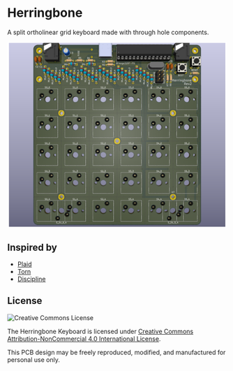 Herringbone
===============

A split ortholinear grid keyboard made with through hole components.

![herringbone](./doc/img/pcb.png)

## Inspired by
 - [Plaid](https://github.com/hsgw/plaid)
 - [Torn](https://github.com/rtitmuss/torn)
 - [Discipline](https://github.com/coseyfannitutti/discipline)

## License

![Creative Commons License](https://i.creativecommons.org/l/by-nc/4.0/88x31.png)

The Herringbone Keyboard is licensed under [Creative Commons Attribution-NonCommercial 4.0 International License](https://creativecommons.org/licenses/by-nc/4.0).

This PCB design may be freely reproduced, modified, and manufactured for personal use only.

